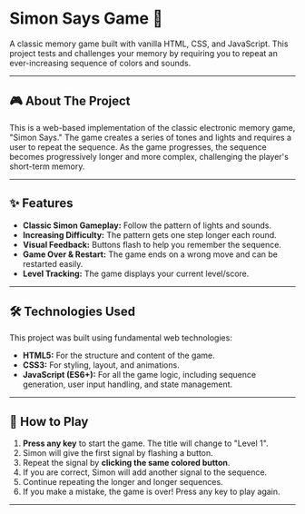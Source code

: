 # Simon Says Game 🧠

A classic memory game built with vanilla HTML, CSS, and JavaScript. This project tests and challenges your memory by requiring you to repeat an ever-increasing sequence of colors and sounds.


---

## 🎮 About The Project

This is a web-based implementation of the classic electronic memory game, "Simon Says." The game creates a series of tones and lights and requires a user to repeat the sequence. As the game progresses, the sequence becomes progressively longer and more complex, challenging the player's short-term memory.

---

## ✨ Features

* **Classic Simon Gameplay:** Follow the pattern of lights and sounds.
* **Increasing Difficulty:** The pattern gets one step longer each round.
* **Visual Feedback:** Buttons flash to help you remember the sequence.
* **Game Over & Restart:** The game ends on a wrong move and can be restarted easily.
* **Level Tracking:** The game displays your current level/score.


---

## 🛠️ Technologies Used

This project was built using fundamental web technologies:

* **HTML5:** For the structure and content of the game.
* **CSS3:** For styling, layout, and animations.
* **JavaScript (ES6+):** For all the game logic, including sequence generation, user input handling, and state management.

---

## 🚀 How to Play

1.  **Press any key** to start the game. The title will change to "Level 1".
2.  Simon will give the first signal by flashing a button.
3.  Repeat the signal by **clicking the same colored button**.
4.  If you are correct, Simon will add another signal to the sequence.
5.  Continue repeating the longer and longer sequences.
6.  If you make a mistake, the game is over! Press any key to play again.

---
